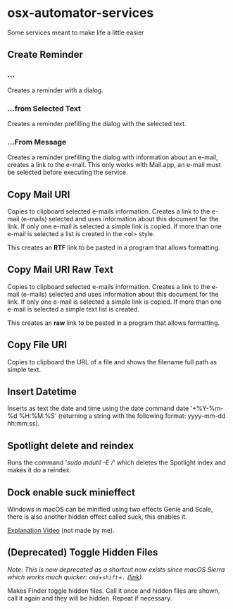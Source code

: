 # osx-automator-services
Some services meant to make life a little easier

## Create Reminder
### ...
Creates a reminder with a dialog.

### ...from Selected Text
Creates a reminder prefilling the dialog with the selected text.

### ...From Message
Creates a reminder prefilling the dialog with information about an e-mail, creates a link to the e-mail. This only works with Mail.app, an e-mail must be selected before executing the service.

## Copy Mail URI
Copies to clipboard selected e-mails information. Creates a link to the e-mail (e-mails) selected and uses information about this document for the link. If only one e-mail is selected a simple link is copied. If more than one e-mail is selected a list is created in the &lt;ol&gt; style.

This creates an **RTF** link to be pasted in a program that allows formatting.

## Copy Mail URI Raw Text
Copies to clipboard selected e-mails information. Creates a link to the e-mail (e-mails) selected and uses information about this document for the link. If only one e-mail is selected a simple link is copied. If more than one e-mail is selected a simple text list is created.

This creates an **raw** link to be pasted in a program that allows formatting.

## Copy File URI
Copies to clipboard the URL of a file and shows the filename full path as simple text.

## Insert Datetime
Inserts as text the date and time using the date command date '+%Y-%m-%d %H:%M:%S' (returning a string with the following format: yyyy-mm-dd hh:mm:ss).

## Spotlight delete and reindex
Runs the command '_sudo mdutil -E /_' which deletes the Spotlight index and makes it do a reindex.

## Dock enable suck minieffect
Windows in macOS can be minified using two effects Genie and Scale, there is also another hidden effect called suck, this enables it.

[Explanation Video](https://youtu.be/R1Ivk-X6RZE) (not made by me).

## (Deprecated) Toggle Hidden Files
*Note: This is now deprecated as a shortcut now exists since macOS Sierra which works much quicker: `cmd`+`shift`+`.` ([link](https://ianlunn.co.uk/articles/quickly-showhide-hidden-files-mac-os-x-mavericks/#show-hide-hidden-files-using-terminal)).*

Makes Finder toggle hidden files. Call it once and hidden files are shown, call it again and they will be hidden. Repeat if necessary.
